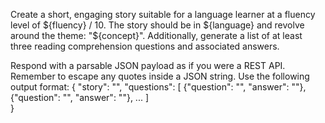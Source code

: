 Create a short, engaging story suitable for a language learner at a fluency level of ${fluency} / 10.
The story should be in ${language} and revolve around the theme: "${concept}".
Additionally, generate a list of at least three reading comprehension questions and associated answers.

Respond with a parsable JSON payload as if you were a REST API. Remember to escape any quotes inside a JSON string.
Use the following output format:
{
  "story": "<translation>",
  "questions": [
    {"question": "<question-1>", "answer": "<answer-1>"},
    {"question": "<question-2>", "answer": "<answer-2>"},
    ...
  ]   
}